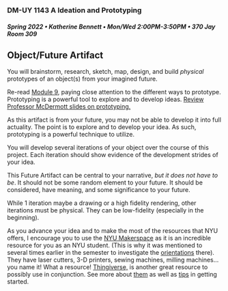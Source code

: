 ### DM-UY 1143 A Ideation and Prototyping
##### Spring 2022 • Katherine Bennett • Mon/Wed 2:00PM-3:50PM • 370 Jay Room 309


## Object/Future Artifact

You will brainstorm, research, sketch, map, design, and build _physical_ prototypes of an object(s) from your imagined future.

Re-read [Module 9](https://teaching.polishedsolid.com/ip/mod9/content/index.html#/?_k=ht4wi1), paying close attention to the different ways to prototype. Prototyping is a powerful tool to explore and to develop ideas. [Review Professor McDermott slides on prototyping.](https://docs.google.com/presentation/d/1oJ8tl6b4DAulHHuujexnBFFJwNhoD3eJio_lyoJMSxE/edit?usp=sharing) 

As this artifact is from your future, you may not be able to develop it into full actuality. The point is to explore and to develop your idea. As such, prototyping is a powerful technique to utilize.

You will develop several iterations of your object over the course of this project. Each iteration should show evidence of the development strides of your idea.

This Future Artifact can be central to your narrative, _but it does not have to be_. It should not be some random element to your future. It should be considered, have meaning, and some significance to your future.

While 1 iteration maybe a drawing or a high fidelity rendering, other iterations must be physical. They can be low-fidelity (especially in the beginning). 

As you advance your idea and to make the most of the resources that NYU offers, I encourage you to use the [NYU Makerspace](http://makerspace.engineering.nyu.edu/) as it is an incredible resource for you as an NYU student. (This is why it was mentioned to several times earlier in the semester to investigate the [orientations](http://makerspace.engineering.nyu.edu/training-and-reservations/) there). They have laser cutters, 3-D printers, sewing machines, milling machines... you name it! What a resource! [Thingiverse,](https://www.thingiverse.com/) is another great resource to possibly use in conjunction. See more about [them](https://www.thingiverse.com/about) as well as [tips](https://www.thingiverse.com/jumpstart) in getting started.

